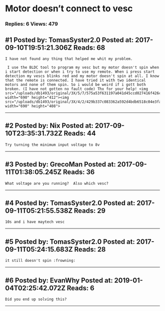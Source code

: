 # Motor doesn&rsquo;t connect to vesc

### Replies: 6 Views: 479

## \#1 Posted by: TomasSyster2.0 Posted at: 2017-09-10T19:51:21.306Z Reads: 68

```
I have not found any thing that helped me whit my problem. 

 I use the BLDC tool to program my vesc but my motor doesn't spin when i start detection or when i try to use my remote. When i press start detection my vescs blinks red and my motor doesn't spin at all. I know that the remote is connected. I have tried it with two identical motors and none of them spin. So i would be weird if i gott both broken. (I have not gotten no fault code) Thx for your help! <img src="/uploads/db1493/original/3X/5/7/575a53f631197a041d45ccd027416f426cfb13cb.PNG" width="690" height="412"><img src="/uploads/db1493/original/3X/4/2/429b337c083362a592d4bdb6518c04e3fa46f1a5.PNG" width="690" height="408">
```

---
## \#2 Posted by: Nix Posted at: 2017-09-10T23:35:31.732Z Reads: 44

```
Try turning the minimum input voltage to 8v
```

---
## \#3 Posted by: GrecoMan Posted at: 2017-09-11T01:38:05.245Z Reads: 36

```
What voltage are you running?  Also which vesc?
```

---
## \#4 Posted by: TomasSyster2.0 Posted at: 2017-09-11T05:21:55.538Z Reads: 29

```
10s and i have maytech vesc
```

---
## \#5 Posted by: TomasSyster2.0 Posted at: 2017-09-11T05:24:15.683Z Reads: 28

```
it still doesn't spin :frowning:
```

---
## \#6 Posted by: EvanWhy Posted at: 2019-01-04T02:25:42.072Z Reads: 6

```
Did you end up solving this?
```

---
